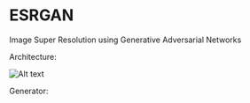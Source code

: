 # ESRGAN
Image Super Resolution using Generative Adversarial Networks

Architecture:

![Alt text](/path/to/img.jpg)

Generator:
